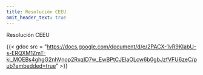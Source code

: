 ```yaml
---
title: Resolución CEEU
omit_header_text: true
---
```


Resolución CEEU

{{< gdoc src = "https://docs.google.com/document/d/e/2PACX-1vR9KIabU-s-ERQXM1ZmT-ki_MOEBs4ghgG2nhVnop2RxqID7w_EwBPtCJElaOLcw6b0gbJzfVFU6zeC/pub?embedded=true" >}}